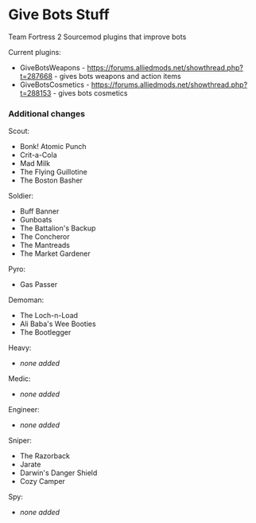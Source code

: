 # Give Bots Stuff
Team Fortress 2 Sourcemod plugins that improve bots

Current plugins:
- GiveBotsWeapons - https://forums.alliedmods.net/showthread.php?t=287668 - gives bots weapons and action items
- GiveBotsCosmetics - https://forums.alliedmods.net/showthread.php?t=288153 - gives bots cosmetics

### Additional changes

Scout:
 - Bonk! Atomic Punch
 - Crit-a-Cola
 - Mad Milk
 - The Flying Guillotine
 - The Boston Basher

Soldier:
 - Buff Banner
 - Gunboats
 - The Battalion's Backup
 - The Concheror
 - The Mantreads
 - The Market Gardener

Pyro:
 - Gas Passer

Demoman:
 - The Loch-n-Load
 - Ali Baba's Wee Booties
 - The Bootlegger

Heavy:
 - *none added*

Medic:
 - *none added*

Engineer:
 - *none added*

Sniper:
 - The Razorback
 - Jarate
 - Darwin's Danger Shield
 - Cozy Camper

Spy:
 - *none added*